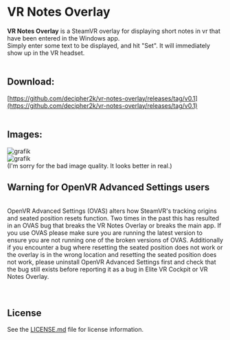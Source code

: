 VR Notes Overlay
================

**VR Notes Overlay** is a SteamVR overlay for displaying short notes in vr that have been entered in the Windows app.<br>
Simply enter some text to be displayed, and hit "Set". It will immediately show up in the VR headset.<br><br>

## Download:<br>

[https://github.com/decipher2k/vr-notes-overlay/releases/tag/v0.1](https://github.com/decipher2k/vr-notes-overlay/releases/tag/v0.1)
<br>
<br>

## Images:

![grafik](https://user-images.githubusercontent.com/18600621/201537006-21117fa4-6ffe-423a-8eb1-10198b5527c3.png)
<br>
![grafik](https://user-images.githubusercontent.com/18600621/201537173-58e9b0e4-d8a6-4988-b7ef-ae818932a84c.png)
<br>
(I'm sorry for the bad image quality. It looks better in real.)
<br>
## Warning for OpenVR Advanced Settings users
<br>
OpenVR Advanced Settings (OVAS) alters how SteamVR's tracking origins and seated position resets function. Two times in the past this has resulted in an OVAS bug that breaks the VR Notes Overlay or breaks the main app. If you use OVAS please make sure you are running the latest version to ensure you are not running one of the broken versions of OVAS. Additionally if you encounter a bug where resetting the seated position does not work or the overlay is in the wrong location and resetting the seated position does not work, please uninstall OpenVR Advanced Settings first and check that the bug still exists before reporting it as a bug in Elite VR Cockpit or VR Notes Overlay.<br>
<br><br>

## License

See the [LICENSE.md](LICENSE.md) file for license information.
